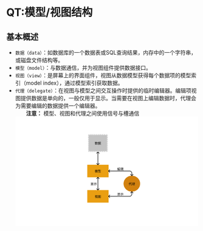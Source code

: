 # QT:模型/视图结构

## 基本概述
* `数据（data）`：如数据库的一个数据表或SQL查询结果，内存中的一个字符串，或磁盘文件结构等。
* `模型（model）`：与数据通信，并为视图组件提供数据接口。
* `视图（view）`：是屏幕上的界面组件，视图从数据模型获得每个数据项的模型索引（model index），通过模型索引获取数据。
* `代理（delegate）`：在视图与模型之间交互操作时提供的临时编辑器。编辑项视图提供数据是单向的，一般仅用于显示。当需要在视图上编辑数据时，代理会为需要编辑的数据提供一个编辑器。<br>
&emsp;&emsp;**注意：** 模型、视图和代理之间使用信号与槽通信
  ![](https://github.com/2023wangyin2023/QT-Model-View/blob/main/%E6%A8%A1%E5%9E%8B-%E8%A7%86%E5%9B%BE%E8%BF%9E%E6%8E%A5%E7%BB%93%E6%9E%84.png)
## 
